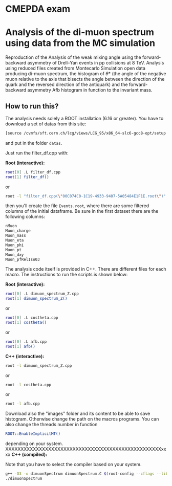 # CMEPDA exam

# Analysis of the di-muon spectrum using data from the MC simulation

Reproduction of the Analysis of the weak mixing angle using the forward-backward asymmetry of Drell–Yan events in pp collisions at 8 TeV.
Analysis using reduced files created from Montecarlo Simulation open data producing di-muon spectrum, the histogram of $\theta$* (the angle of the negative muon relative to the axis that bisects the angle between the direction of the quark and the reversed direction of the antiquark) and the forward-
backward asymmetry Afb histogram in function to the invariant mass.

## How to run this?

The analysis needs solely a ROOT installation (6.16 or greater). You have to download a set of datas from this site:

```bash
[source /cvmfs/sft.cern.ch/lcg/views/LCG_95/x86_64-slc6-gcc8-opt/setup.sh](https://eospublichttp01.cern.ch/eos/opendata/cms/derived-data/NanoAODRun1/01-Jul-22/MonteCarlo11_Summer11LegDR_DYJetsToLL_M-50_7TeV-madgraph-pythia6-tauola)
```
and put in the folder `datas`.

Just run the filter_df.cpp with:

**Root (interactive):**

```bash
root[0] .L filter_df.cpp
root[1] filter_df()
```
or 

```bash
root -l "filter_df.cpp(\"00C074C0-1C19-4933-9407-5A05484E1F1E.root\")"
```

then you'll create the file `Events.root`, where there are some filtered columns of the initial dataframe. Be sure in the first dataset there are the following columns:

```bash
nMuon
Muon_charge
Muon_mass
Muon_eta
Muon_phi
Muon_pt
Muon_dxy
Muon_pfRelIso03
```

The analysis code itself is provided in C++. There are different files for each macro. The instructions to run the scripts is shown below:

**Root (interactive):**

```bash
root[0] .L dimuon_spectrum_Z.cpp
root[1] dimuon_spectrum_Z()
```

or 

```bash
root[0] .L costheta.cpp
root[1] costheta()
```

or

```bash
root[0] .L afb.cpp
root[1] afb()
```

**C++ (interactive):**

```bash
root -l dimuon_spectrum_Z.cpp
```
or

```bash
root -l costheta.cpp
```

or

```bash
root -l afb.cpp
```


Download also the "images" folder and its content to be able to save histogram. Otherwise change the path on the macros programs.
You can also change the threads number in function 

```bash
ROOT::EnableImplicitMT()
```
depending on your system.
XXXXXXXXXXXXXXXXXXXXXXXXXXXXXXXXXXXXXXXXXXXXXXXXXXXxxxx
**C++ (compiled):**

Note that you have to select the compiler based on your system.

```bash
g++ -O3 -o dimuonSpectrum dimuonSpectrum.C $(root-config --cflags --libs)
./dimuonSpectrum
```
